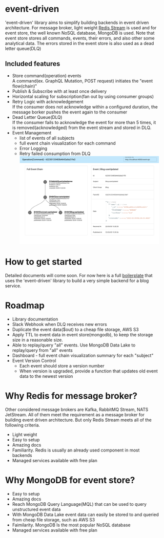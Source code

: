# event-driven

'event-driven' library aims to simplify building backends in event driven architecture.
For message broker, light weight [Redis Stream](https://redis.io/topics/streams-intro) is used and for event store, the well known NoSQL database, MongoDB is used. Note that event store stores all commands, events, their errors, and also other some analytical data. The errors stored in the event store is also used as a dead letter queue(DLQ)

## Included features

- Store command(operation) events\
  A command(ex. GraphQL Mutation, POST request) initiates the "event flow(chain)"
- Publish & Subscribe with at least once delivery
- Horizontal scaling for subscription(fan out by using consumer groups)
- Retry Logic with acknowledgement\
  If the consumer does not acknowledge within a configured duration, the message borker pushes the event again to the consumer
- Dead Letter Queue(DLQ)\
  If the consumer fails to acknowledge the event for more than 5 times, it is removed(acknowledged) from the event stream and stored in DLQ.
- Event Management
  - list of events of all subjects
  - full event chain visualization for each command
  - Error Logging
  - Retry failed consumption from DLQ
    ![event-chain](https://github.com/hoffnung8493/event-driven-modular-monolith/blob/master/readme-assets/event-chain.png?raw=true)

# How to get started

Detailed documents will come soon.
For now here is a full [boilerplate](https://github.com/hoffnung8493/event-driven-modular-monolith) that uses the 'event-driven' library to build a very simple backend for a blog service.

# Roadmap

- Library documentation
- Slack Webhook when DLQ receives new errors
- Duplicate the event data($out) to a cheap file storage, AWS S3
- Apply TTL to event data in event store(mongodb), to keep the storage size in a reasonable size.
- Able to replay/query "all" events. Use MongoDB Data Lake to replay/query from "all" events
- Dashboard - full event chain visualization summary for each "subject"
- Event Version Control
  - Each event should store a version number
  - When version is upgraded, provide a function that updates old event data to the newest version

# Why Redis for message broker?

Other considered message brokers are Kafka, RabbitMQ Stream, NATS JetStream.
All of them meet the requirement as a message broker for building event driven architecture.
But only Redis Stream meets all of the following criteria.

- Light weight
- Easy to setup
- Amazing docs
- Familiarity. Redis is usually an already used component in most backends
- Managed services available with free plan

# Why MongoDB for event store?

- Easy to setup
- Amazing docs
- Reach MongoDB Query Language(MQL) that can be used to query unstructured event data
- With MongoDB Data Lake event data can easily be stored to and queried from cheap file storage, such as AWS S3
- Faimilarity. MongoDB Is the most popular NoSQL database
- Managed services available with free plan
